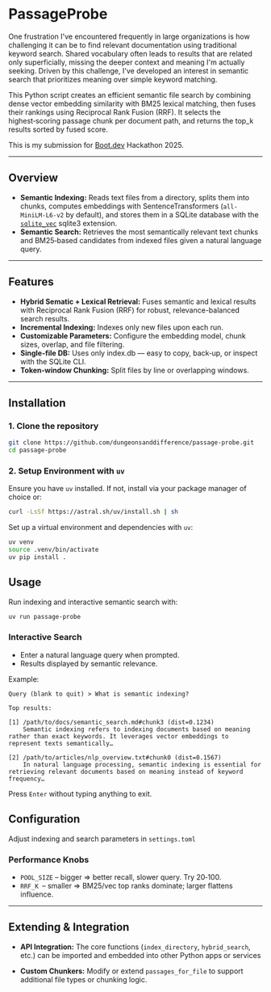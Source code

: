 # PassageProbe

One frustration I've encountered frequently in large organizations is how challenging it can be to find relevant documentation using traditional keyword search. Shared vocabulary often leads to results that are related only superficially, missing the deeper context and meaning I'm actually seeking. Driven by this challenge, I've developed an interest in semantic search that prioritizes meaning over simple keyword matching.

This Python script creates an efficient semantic file search by combining dense vector embedding similarity with BM25 lexical matching, then fuses their rankings using Reciprocal Rank Fusion (RRF).  It selects the highest‑scoring passage chunk per document path, and returns the top_k results sorted by fused score. 

This is my submission for [Boot.dev](boot.dev) Hackathon 2025.

---

## Overview

- **Semantic Indexing:** Reads text files from a directory, splits them into chunks, computes embeddings with SentenceTransformers (`all-MiniLM-L6-v2` by default), and stores them in a SQLite database with the [`sqlite_vec`](https://github.com/asg017/sqlite-vec) sqlite3 extension.
- **Semantic Search:** Retrieves the most semantically relevant text chunks and BM25‐based candidates from indexed files given a natural language query.
---

## Features

- **Hybrid Sematic + Lexical Retrieval:** Fuses semantic and lexical results with Reciprocal Rank Fusion (RRF) for robust, relevance-balanced search results.
- **Incremental Indexing:** Indexes only new files upon each run.
- **Customizable Parameters:** Configure the embedding model, chunk sizes, overlap, and file filtering.
- **Single-file DB:** Uses only index.db — easy to copy, back‑up, or inspect with the SQLite CLI.
- **Token‑window Chunking:** Split files by line or overlapping windows.

---

## Installation

### 1. Clone the repository

```bash
git clone https://github.com/dungeonsanddifference/passage-probe.git
cd passage-probe
```

### 2. Setup Environment with `uv`

Ensure you have `uv` installed. If not, install via your package manager of choice or:

```bash
curl -LsSf https://astral.sh/uv/install.sh | sh
```

Set up a virtual environment and dependencies with `uv`:

```bash
uv venv
source .venv/bin/activate
uv pip install .
```

## Usage

Run indexing and interactive semantic search with:

```bash
uv run passage-probe
```

### Interactive Search

* Enter a natural language query when prompted.
* Results displayed by semantic relevance.

Example:

```
Query (blank to quit) > What is semantic indexing?

Top results:

[1] /path/to/docs/semantic_search.md#chunk3 (dist=0.1234)
    Semantic indexing refers to indexing documents based on meaning rather than exact keywords. It leverages vector embeddings to represent texts semantically…

[2] /path/to/articles/nlp_overview.txt#chunk0 (dist=0.1567)
    In natural language processing, semantic indexing is essential for retrieving relevant documents based on meaning instead of keyword frequency…
```

Press `Enter` without typing anything to exit.

## Configuration

Adjust indexing and search parameters in `settings.toml`

### Performance Knobs

* `POOL_SIZE` – bigger ⇒ better recall, slower query. Try 20‑100.
* `RRF_K `– smaller ⇒ BM25/vec top ranks dominate; larger flattens influence.

---

## Extending & Integration

* **API Integration:** The core functions (`index_directory`, `hybrid_search`, etc.) can be imported and embedded into other Python apps or services

* **Custom Chunkers:** Modify or extend `passages_for_file` to support additional file types or chunking logic.